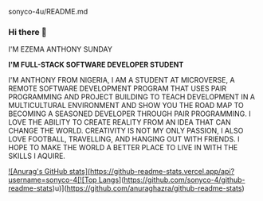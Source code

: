 sonyco-4u/README.md

### Hi there 👋

I'M EZEMA ANTHONY SUNDAY

**I'M FULL-STACK SOFTWARE DEVELOPER STUDENT**
 
I'M ANTHONY FROM NIGERIA, I AM A STUDENT AT MICROVERSE, A REMOTE SOFTWARE DEVELOPMENT PROGRAM THAT USES PAIR PROGRAMMING AND PROJECT BUILDING TO TEACH DEVELOPMENT IN A MULTICULTURAL ENVIRONMENT AND SHOW YOU THE ROAD MAP TO BECOMING A SEASONED DEVELOPER THROUGH PAIR PROGRAMMING. I LOVE THE ABILITY TO CREATE REALITY FROM AN IDEA THAT CAN CHANGE THE WORLD. CREATIVITY IS NOT MY ONLY PASSION, I ALSO LOVE FOOTBALL, TRAVELLING, AND HANGING OUT WITH FRIENDS. I HOPE TO MAKE THE WORLD A BETTER PLACE TO LIVE IN WITH THE SKILLS I AQUIRE.

[![Anurag's GitHub stats](https://github-readme-stats.vercel.app/api?username=sonyco-4[![Top Langs](https://github-readme-stats.vercel.app/api/top-langs/?username=anuraghazra&layout=compact)](https://github.com/sonyco-4/github-readme-stats)u)](https://github.com/anuraghazra/github-readme-stats)


